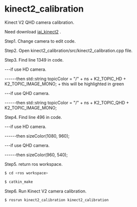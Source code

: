 # kinect2_calibration
Kinect V2 QHD camera calibration.

Need download [iai_kinect2](https://github.com/code-iai/iai_kinect2) .

Step1. Change camera to edit code.


Step2. Open kinect2_calibration/src/kinect2_calibration.cpp file.


Step3. Find line 1349 in code.


---if use HD camera.


------then std::string topicColor = "/" + ns + K2_TOPIC_HD + K2_TOPIC_IMAGE_MONO; + this will be highlighted in green

---if use QHD camera.


------then std::string topicColor = "/" + ns + K2_TOPIC_QHD + K2_TOPIC_IMAGE_MONO;

Step4. Find line 496 in code.


---if use HD camera.


------then sizeColor(1080, 960);

---if use QHD camera.


------then sizeColor(960, 540);

Step5. return ros workspace.
``` bash
$ cd <ros workspace>
```

``` bash
$ catkin_make
```

Step6. Run Kinect V2 camera calibration.
``` bash
$ rosrun kinect2_calibration kinect2_calibration
```
